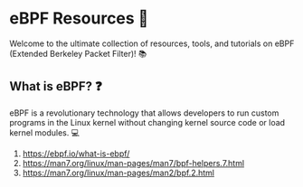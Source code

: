 # eBPF Resources :rocket:

Welcome to the ultimate collection of resources, tools, and tutorials on eBPF (Extended Berkeley Packet Filter)! :books:

## What is eBPF? :question:
eBPF is a revolutionary technology that allows developers to run custom programs in the Linux kernel without changing kernel source code or load kernel modules. :computer:



1. https://ebpf.io/what-is-ebpf/
2. https://man7.org/linux/man-pages/man7/bpf-helpers.7.html
3. https://man7.org/linux/man-pages/man2/bpf.2.html
